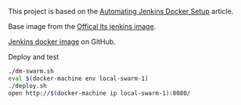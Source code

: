 This project is based on the [Automating Jenkins Docker Setup](https://technologyconversations.com/2017/06/16/automating-jenkins-docker-setup/) article.

Base image from the [Offical lts jenkins image](https://hub.docker.com/r/jenkins/jenkins/tags/).

[Jenkins docker image](https://github.com/jenkinsci/docker) on GitHub.

Deploy and test

```bash
./dm-swarm.sh
eval $(docker-machine env local-swarm-1)
./deploy.sh
open http://$(docker-machine ip local-swarm-1):8080/
```
